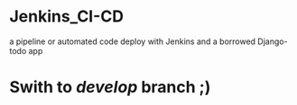 # Jenkins_CI-CD
a pipeline or automated code deploy with Jenkins and a borrowed Django-todo app

# Swith to *develop* branch ;)
